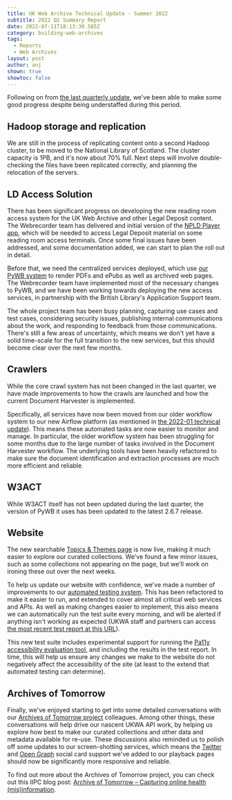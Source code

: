 ```yaml
---
title: UK Web Archive Technical Update - Summer 2022
subtitle: 2022 Q2 Summary Report
date: 2022-07-11T18:13:30.585Z
category: building-web-archives
tags:
  - Reports
  - Web Archives
layout: post
author: anj
shown: true
showtoc: false
---
```

Following on from [the last quarterly update](https://blogs.bl.uk/webarchive/2022/05/uk-web-archive-technical-update-spring-2022.html), we've been able to make some good progress despite being understaffed during this period.

<!--break-->

## Hadoop storage and replication

We are still in the process of replicating content onto a second Hadoop cluster, to be moved to the National Library of Scotland.  The cluster capacity is 1PB, and it's now about 70% full. Next steps will involve double-checking the files have been replicated correctly, and planning the relocation of the servers.

## LD Access Solution

There has been significant progress on developing the new reading room access system for the UK Web Archive and other Legal Deposit content. The Webrecorder team has delivered and initial version of the [NPLD Player app](https://github.com/ukwa/npld-player), which will be needed to access Legal Deposit material on some reading room access terminals.  Once some final issues have been addressed, and some documentation added, we can start to plan the roll out in detail.

Before that, we need the centralized services deployed, which use [our PyWB system](https://github.com/ukwa/ukwa-pywb) to render PDFs and ePubs as well as archived web pages. The Webrecorder team have implemented most of the necessary changes to PyWB, and we have been working towards deploying the new access services, in partnership with the British Library's Application Support team.

The whole project team has been busy planning, capturing use cases and test cases, considering security issues, publishing internal communications about the work, and responding to feedback from those communications. There's still a few areas of uncertainty, which means we don't yet have a solid time-scale for the full transition to the new services, but this should become clear over the next few months.

## Crawlers

While the core crawl system has not been changed in the last quarter, we have made improvements to how the crawls are launched and how the current Document Harvester is implemented.

Specifically, all services have now been moved from our older workflow system to our new Airflow platform (as mentioned in [the 2022-01 technical update](https://blogs.bl.uk/webarchive/2022/01/ukwa-2021-technical-update.html)).  This means these automated tasks are now easier to monitor and manage.  In particular, the older workflow system has been struggling for some months due to the large number of tasks involved in the Document Harvester workflow. The underlying tools have been heavily refactored to make sure the document identification and extraction processes are much more efficient and reliable.

## W3ACT

While W3ACT itself has not been updated during the last quarter, the version of PyWB it uses has been updated to the latest 2.6.7 release.

## Website

The new searchable [Topics & Themes page](https://www.webarchive.org.uk/en/ukwa/category) is now live, making it much easier to explore our curated collections. We've found a few minor issues, such as some collections not appearing on the page, but we'll work on ironing these out over the next weeks.

To help us update our website with confidence, we've made a number of improvements to our [automated testing system](https://github.com/ukwa/docker-robot-framework#readme).  This has been refactored to make it easier to run, and extended to cover almost all critical web services and APIs. As well as making changes easier to implement, this also means we can automatically run the test suite every morning, and will be alerted if anything isn't working as expected (UKWA staff and partners can access [the most recent test report at this URL](https://www.webarchive.org.uk/act/static/test-reports/prod/report.html)).

This new test suite includes experimental support for running the [Pa11y accessibility evaluation tool](https://pa11y.org/), and including the results in the test report.  In time, this will help us ensure any changes we make to the website do not negatively affect the accessibility of the site (at least to the extend that automated testing can determine).

## Archives of Tomorrow

Finally, we've enjoyed starting to get into some detailed conversations with our [Archives of Tomorrow project](https://www.nls.uk/about-us/working-with-others/archive-of-tomorrow/) colleagues.  Among other things, these conversations will help drive our nascent UKWA API work, by helping us explore how best to make our curated collections and other data and metadata available for re-use. These discussions also reminded us to polish off some updates to our screen-shotting services, which means the [Twitter](https://developer.twitter.com/en/docs/twitter-for-websites/cards/overview/abouts-cards) and [Open Graph](https://ogp.me/) social card support we've added to our playback pages should now be significantly more responsive and reliable.

To find out more about the Archives of Tomorrow project, you can check out this IIPC blog post: [Archive of Tomorrow – Capturing online health (mis)information](https://netpreserveblog.wordpress.com/2022/04/21/archive-of-tomorrow-capturing-online-health-misinformation/).